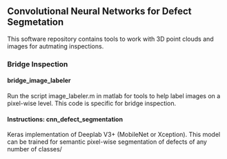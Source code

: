 ## Convolutional Neural Networks for Defect Segmetation

This software repository contains tools to work with 3D point clouds and images for autmating inspections. 

### Bridge Inspection

#### bridge_image_labeler
Run the script image_labeler.m in matlab for tools to help label images on a pixel-wise level. This code is specific for bridge inspection. 

#### Instructions: cnn_defect_segmentation
Keras implementation of Deeplab V3+ (MobileNet or Xception). This model can be trained for semantic pixel-wise segmentation of defects of any number of classes/
